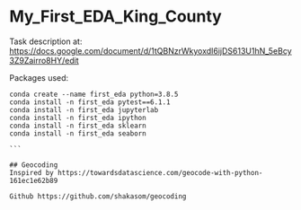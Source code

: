 # My_First_EDA_King_County

Task description at: https://docs.google.com/document/d/1tQBNzrWkyoxdI6ijDS613U1hN_5eBcy3Z9Zairro8HY/edit

Packages used:

````
conda create --name first_eda python=3.8.5
conda install -n first_eda pytest==6.1.1
conda install -n first_eda jupyterlab
conda install -n first_eda ipython
conda install -n first_eda sklearn
conda install -n first_eda seaborn

```

## Geocoding
Inspired by https://towardsdatascience.com/geocode-with-python-161ec1e62b89

Github https://github.com/shakasom/geocoding
